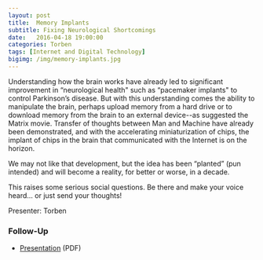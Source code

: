 ```yaml
---
layout: post
title:  Memory Implants
subtitle: Fixing Neurological Shortcomings
date:   2016-04-18 19:00:00
categories: Torben
tags: [Internet and Digital Technology]
bigimg: /img/memory-implants.jpg
---
```


Understanding how the brain works have already led to significant improvement in “neurological health" such as “pacemaker implants" to control Parkinson’s disease. But with this understanding comes the ability to manipulate the brain, perhaps upload memory from a hard drive or to download memory from the brain to an external device--as suggested the Matrix movie. Transfer of thoughts between Man and Machine have already been demonstrated, and with the accelerating miniaturization of chips, the implant of chips in the brain that communicated with the Internet is on the horizon. 


We may not like that development, but the idea has been “planted” (pun intended) and will become a reality, for better or worse, in a decade.

This raises some serious social questions. Be there and make your voice heard... or just send your thoughts!   

Presenter: Torben

### Follow-Up

* [Presentation](/assets/present/2016/memory-implants.pdf) (PDF)
